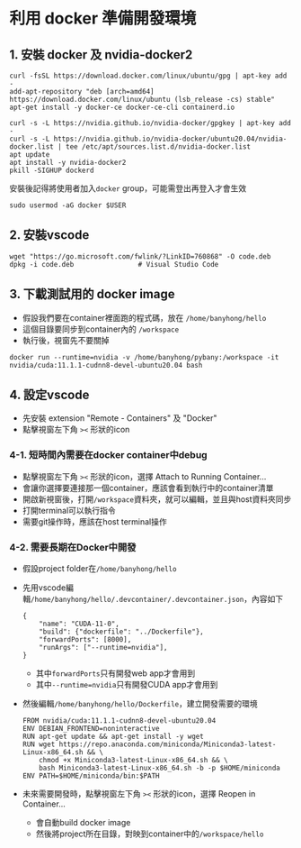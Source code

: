 # 利用 docker 準備開發環境

## 1. 安裝 docker 及 nvidia-docker2

```
curl -fsSL https://download.docker.com/linux/ubuntu/gpg | apt-key add -
add-apt-repository "deb [arch=amd64] https://download.docker.com/linux/ubuntu (lsb_release -cs) stable"
apt-get install -y docker-ce docker-ce-cli containerd.io

curl -s -L https://nvidia.github.io/nvidia-docker/gpgkey | apt-key add -
curl -s -L https://nvidia.github.io/nvidia-docker/ubuntu20.04/nvidia-docker.list | tee /etc/apt/sources.list.d/nvidia-docker.list
apt update
apt install -y nvidia-docker2
pkill -SIGHUP dockerd
```

安裝後記得將使用者加入`docker` group，可能需登出再登入才會生效
```
sudo usermod -aG docker $USER
```

## 2. 安裝vscode

```
wget "https://go.microsoft.com/fwlink/?LinkID=760868" -O code.deb
dpkg -i code.deb                # Visual Studio Code
```

## 3. 下載測試用的 docker image

* 假設我們要在container裡面跑的程式碼，放在 `/home/banyhong/hello`
* 這個目錄要同步到container內的 `/workspace`
* 執行後，視窗先不要關掉

```
docker run --runtime=nvidia -v /home/banyhong/pybany:/workspace -it nvidia/cuda:11.1.1-cudnn8-devel-ubuntu20.04 bash
```

## 4. 設定vscode

* 先安裝 extension "Remote - Containers" 及 "Docker"
* 點擊視窗左下角 `><` 形狀的icon

### 4-1. 短時間內需要在docker container中debug

* 點擊視窗左下角 `><` 形狀的icon，選擇 Attach to Running Container...
* 會讓你選擇要連接那一個container，應該會看到執行中的container清單
* 開啟新視窗後，打開`/workspace`資料夾，就可以編輯，並且與host資料夾同步
* 打開terminal可以執行指令
* 需要git操作時，應該在host terminal操作

### 4-2. 需要長期在Docker中開發

* 假設project folder在`/home/banyhong/hello`
* 先用vscode編輯`/home/banyhong/hello/.devcontainer/.devcontainer.json`，內容如下

    ```
    {
        "name": "CUDA-11-0",
        "build": {"dockerfile": "../Dockerfile"},
        "forwardPorts": [8000],
        "runArgs": ["--runtime=nvidia"],
    }
    ```

    * 其中`forwardPorts`只有開發web app才會用到
    * 其中`--runtime=nvidia`只有開發CUDA app才會用到

* 然後編輯`/home/banyhong/hello/Dockerfile`，建立開發需要的環境

    ```
    FROM nvidia/cuda:11.1.1-cudnn8-devel-ubuntu20.04
    ENV DEBIAN_FRONTEND=noninteractive
    RUN apt-get update && apt-get install -y wget
    RUN wget https://repo.anaconda.com/miniconda/Miniconda3-latest-Linux-x86_64.sh && \
        chmod +x Miniconda3-latest-Linux-x86_64.sh && \
        bash Miniconda3-latest-Linux-x86_64.sh -b -p $HOME/miniconda
    ENV PATH=$HOME/miniconda/bin:$PATH
    ```

* 未來需要開發時，點擊視窗左下角 `><` 形狀的icon，選擇 Reopen in Container...
    * 會自動build docker image
    * 然後將project所在目錄，對映到container中的`/workspace/hello`
